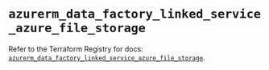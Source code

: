 # `azurerm_data_factory_linked_service_azure_file_storage`

Refer to the Terraform Registry for docs: [`azurerm_data_factory_linked_service_azure_file_storage`](https://registry.terraform.io/providers/hashicorp/azurerm/4.39.0/docs/resources/data_factory_linked_service_azure_file_storage).
